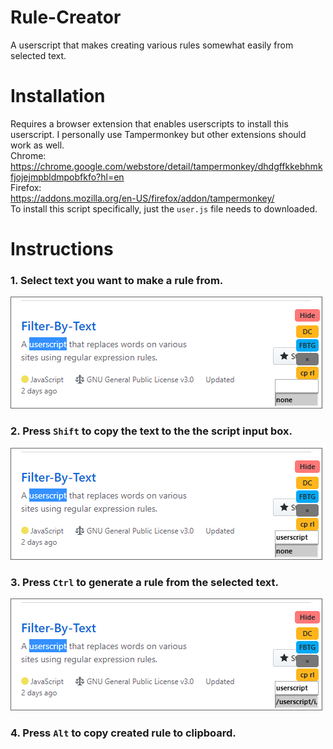 # Rule-Creator
A userscript that makes creating various rules somewhat easily from selected text.

# Installation
Requires a browser extension that enables userscripts to install this userscript. I personally use Tampermonkey but other extensions should work as well.  
Chrome:  
https://chrome.google.com/webstore/detail/tampermonkey/dhdgffkkebhmkfjojejmpbldmpobfkfo?hl=en  
Firefox:  
https://addons.mozilla.org/en-US/firefox/addon/tampermonkey/  
To install this script specifically, just the <code>user.js</code> file needs to downloaded.

# Instructions
### 1. Select text you want to make a rule from.
![Select Text](https://github.com/erickRecai/Rule-Creator/blob/master/instruction%20images/1-select.png)
### 2. Press <code>Shift</code> to copy the text to the the script input box.
![Basic Text Replace](https://github.com/erickRecai/Rule-Creator/blob/master/instruction%20images/2-shift.png)
### 3. Press <code>Ctrl</code> to generate a rule from the selected text.
![Basic Text Replace](https://github.com/erickRecai/Rule-Creator/blob/master/instruction%20images/3-ctrl.png)
### 4. Press <code>Alt</code> to copy created rule to clipboard.